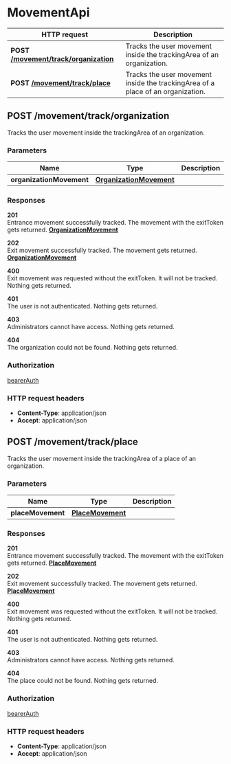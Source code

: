 # MovementApi

HTTP request | Description
------------- | -------------
**POST** [**/movement/track/organization**](MovementApi.md#trackMovementInOrganization) | Tracks the user movement inside the trackingArea of an organization.
**POST** [**/movement/track/place**](MovementApi.md#trackMovementInPlace) | Tracks the user movement inside the trackingArea of a place of an organization.


<a name="trackMovementInOrganization"></a>
## **POST** /movement/track/organization

Tracks the user movement inside the trackingArea of an organization.

### Parameters

Name | Type | Description 
------------- | ------------- | -------------
 **organizationMovement** | [**OrganizationMovement**](../model/OrganizationMovement.md)|  |

### Responses
**201**  
Entrance movement successfully tracked. The movement with the exitToken gets returned. [**OrganizationMovement**](../model/OrganizationMovement.md)

**202**  
Exit movement successfully tracked. The movement gets returned. [**OrganizationMovement**](../model/OrganizationMovement.md)

**400**  
Exit movement was requested without the exitToken. It will not be tracked. Nothing gets returned.

**401**  
The user is not authenticated. Nothing gets returned.

**403**  
Administrators cannot have access. Nothing gets returned.

**404**  
The organization could not be found. Nothing gets returned.

### Authorization

[bearerAuth](../overview.md#bearerAuth)

### HTTP request headers

- **Content-Type**: application/json
- **Accept**: application/json

<a name="trackMovementInPlace"></a>
## **POST** /movement/track/place

Tracks the user movement inside the trackingArea of a place of an organization.

### Parameters

Name | Type | Description 
------------- | ------------- | -------------
 **placeMovement** | [**PlaceMovement**](../model/PlaceMovement.md)|  |

### Responses
**201**  
Entrance movement successfully tracked. The movement with the exitToken gets returned. [**PlaceMovement**](../model/PlaceMovement.md)

**202**  
Exit movement successfully tracked. The movement gets returned. [**PlaceMovement**](../model/PlaceMovement.md)

**400**  
Exit movement was requested without the exitToken. It will not be tracked. Nothing gets returned.

**401**  
The user is not authenticated. Nothing gets returned.

**403**  
Administrators cannot have access. Nothing gets returned.

**404**  
The place could not be found. Nothing gets returned.

### Authorization

[bearerAuth](../overview.md#bearerAuth)

### HTTP request headers

- **Content-Type**: application/json
- **Accept**: application/json


